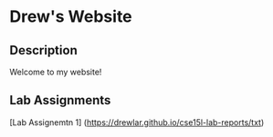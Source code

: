 # Drew's Website
## Description
Welcome to my website! 

## Lab Assignments
[Lab Assignemtn 1] (https://drewlar.github.io/cse15l-lab-reports/txt)

